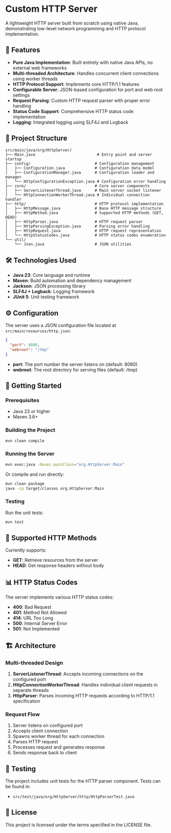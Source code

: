 # Custom HTTP Server

A lightweight HTTP server built from scratch using native Java, demonstrating low-level network programming and HTTP protocol implementation.

## 🚀 Features

- **Pure Java Implementation**: Built entirely with native Java APIs, no external web frameworks
- **Multi-threaded Architecture**: Handles concurrent client connections using worker threads
- **HTTP Protocol Support**: Implements core HTTP/1.1 features
- **Configurable Server**: JSON-based configuration for port and web root settings
- **Request Parsing**: Custom HTTP request parser with proper error handling
- **Status Code Support**: Comprehensive HTTP status code implementation
- **Logging**: Integrated logging using SLF4J and Logback

## 📁 Project Structure

```
src/main/java/org/HttpServer/
├── Main.java                           # Entry point and server startup
├── config/                            # Configuration management
│   ├── Configuration.java             # Configuration data model
│   ├── ConfigurationManager.java      # Configuration loader and manager
│   └── HttpConfigurationException.java # Configuration error handling
├── core/                              # Core server components
│   ├── ServerListenerThread.java      # Main server socket listener
│   └── HttpConnectionWorkerThread.java # Individual connection handler
├── http/                              # HTTP protocol implementation
│   ├── HttpMessage.java               # Base HTTP message structure
│   ├── HttpMethod.java                # Supported HTTP methods (GET, HEAD)
│   ├── HttpParser.java                # HTTP request parser
│   ├── HttpParsingException.java      # Parsing error handling
│   ├── HttpRequest.java               # HTTP request representation
│   └── HttpStatusCodes.java           # HTTP status codes enumeration
└── util/
    └── Json.java                      # JSON utilities
```

## 🛠️ Technologies Used

- **Java 23**: Core language and runtime
- **Maven**: Build automation and dependency management
- **Jackson**: JSON processing library
- **SLF4J + Logback**: Logging framework
- **JUnit 5**: Unit testing framework

## ⚙️ Configuration

The server uses a JSON configuration file located at `src/main/resources/http.json`:

```json
{
  "port": 8080,
  "webroot": "/tmp"
}
```

- **port**: The port number the server listens on (default: 8080)
- **webroot**: The root directory for serving files (default: /tmp)

## 🚦 Getting Started

### Prerequisites

- Java 23 or higher
- Maven 3.6+

### Building the Project

```bash
mvn clean compile
```

### Running the Server

```bash
mvn exec:java -Dexec.mainClass="org.HttpServer.Main"
```

Or compile and run directly:

```bash
mvn clean package
java -cp target/classes org.HttpServer.Main
```

### Testing

Run the unit tests:

```bash
mvn test
```

## 🔧 Supported HTTP Methods

Currently supports:
- **GET**: Retrieve resources from the server
- **HEAD**: Get response headers without body

## 📊 HTTP Status Codes

The server implements various HTTP status codes:

- **400**: Bad Request
- **401**: Method Not Allowed  
- **414**: URL Too Long
- **500**: Internal Server Error
- **501**: Not Implemented

## 🏗️ Architecture

### Multi-threaded Design

1. **ServerListenerThread**: Accepts incoming connections on the configured port
2. **HttpConnectionWorkerThread**: Handles individual client requests in separate threads
3. **HttpParser**: Parses incoming HTTP requests according to HTTP/1.1 specification

### Request Flow

1. Server listens on configured port
2. Accepts client connection
3. Spawns worker thread for each connection
4. Parses HTTP request
5. Processes request and generates response
6. Sends response back to client

## 🧪 Testing

The project includes unit tests for the HTTP parser component. Tests can be found in:
- `src/test/java/org/HttpServer/http/HttpParserTest.java`


## 📄 License

This project is licensed under the terms specified in the LICENSE file.
